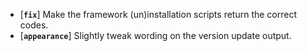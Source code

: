 * [**`fix`**] Make the framework (un)installation scripts return the correct codes.
* [**`appearance`**] Slightly tweak wording on the version update output.